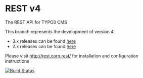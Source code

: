 REST v4
=======

The REST API for TYPO3 CMS

This branch represents the development of version 4.

- 3.x releases can be found [here](https://github.com/cundd/rest/tree/v3)
- 2.x releases can be found [here](https://github.com/cundd/rest/tree/v2)

Please visit http://rest.corn.rest/ for installation and configuration instructions

[![Build Status](https://travis-ci.org/cundd/rest.svg?branch=v4)](https://travis-ci.org/cundd/rest)
